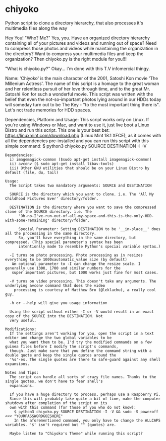 # chiyoko
Python script to clone a directory hierarchy, that also processes it's multimedia files along the way 

Hey You!
"Who? Me?"
Yes, you. Have an organized directory hierarchy containing all of your pictures and videos and running out of space?
Need to compress those photos and videos while maintaining the organization in the directory? Want to compress your
multimedia files and keep the organization? Then chiyoko.py is the right module for you!!!

"What is chiyoko.py?"
Okay... I'm done with this T.V infomercial thingy.

Name:
    'Chiyoko' is the main character of the 2001, Satoshi Kon movie 'The Millenium Actress'. The name of this script
    is a homage to the great woman and her relentless pursuit of her love through time, and to the great Mr. Satoshi
    Kon for such a wonderful movie.
    This script was written with the belief that even the not-so-important photos lying around in our HDDs today will
    someday turn out to be The Key - "to the most important thing there is". Let's not trade memories for HDD spaces.
    
Dependencies, Platform and Usage:
    This script works only on Linux. If you're using Windows or Mac, and want to use it, just live boot a Linux Distro
    and run this script. This one is your best bet: https://linuxmint.com/download.php (Linux Mint 18.1 XFCE), as it
    comes with all the dependencies pre-installed and you can run this script with this simple command:
             $ python3 chiyoko.py SOURCE DESTINATION -I -V
    
    Dependencies:
      i) imagemagick-common ($sudo apt-get install imagemagick-common)
      ii) avconv ($ sudo apt-get install libav-tools)
      iii) Other GNU utilities that should be on your Linux Distro by default (file, du, tail)
    
    Usage:
      The Script takes two mandatory arguments: SOURCE and DESTINATION
      
      SOURCE is the directory which you want to clone. i.e. The 'All My Childhood Pictures Ever' directory/folder.
      
      DESTINATION is the directory where you want to save the compressed clone of the SOURCE directory. i.e. The
          'Oh-no-I've-run-out-of-all-my-space-and-this-is-the-only-HDD-with-some-remaining' directory/folder.
          
          Special Parameter: Setting DESTINATION to be '__in-place__' does all the processing in the same directory.
          So, you'll have everything in the same directory, but compressed. (This special parameter's syntax has been
          intentionlly made to resemble Python's special variable syntax.)
      
      -I turns on photo processing. Photo processing as in resizes everything to be 1000xautomatic_value size (by default)
       An optional parameter to -I can change the resize scale. I generally use 1300, 1700 and similar numbers for the
       super important pictures, but 1000 works just fine for most cases.
       
      -V turns on video processing. This doesn't take any arguments. The underlying avconv command that does the video
        processing is courtesy of Matthew Bro (@leklachu), a really cool guy.
        
      -h or --help will give you usage information
      
      Using the script without either -I or -V would result in an exact copy of the SOURCE into the DESTINATION. Not
      very useful.
      
    Modifications:
      If the settings aren't working for you, open the script in a text editor and change the two global variables to be
      what you want them to be. I'd try the modified commands on a few guinea files before I modify the script's commands,
      though. Just make sure that you define the command string with a double quote and keep the single quotes around the
      '%s'-es. The single quotes are there to safe-guard against any shell expansions.
      
    Notes and Tips:
      The script can handle all sorts of crazy file names. Thanks to the single quotes, we don't have to fear shell's
      expansions.
      
      If you have a huge directory to process, perhaps use a Raspberry Pi.
      Since this will probably take quite a bit of time, make the computer shutdown after completion of the script on its
      own with this command (for those of you who do not know):
        $ python3 chiyoko.py SOURCE DESTINATION -I -V && sudo -S poweroff <<< "YOURPASSWORDGOESHERE"
        In the aforementioned command, you only have to change the ALLCAPS variables. '$' isn't required but "" (quotes) are.
      
      Maybe listen to "Chiyoko's Theme" while running this script?      
